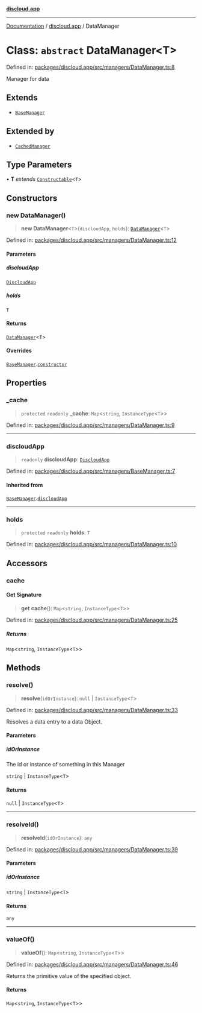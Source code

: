 [**discloud.app**](../README.md)

***

[Documentation](../../packages.md) / [discloud.app](../README.md) / DataManager

# Class: `abstract` DataManager\<T\>

Defined in: [packages/discloud.app/src/managers/DataManager.ts:8](https://github.com/discloud/discloud.app/blob/1458affc9a022eb2fc5fe37e7b3b002130b2fdad/packages/discloud.app/src/managers/DataManager.ts#L8)

Manager for data

## Extends

- [`BaseManager`](BaseManager.md)

## Extended by

- [`CachedManager`](CachedManager.md)

## Type Parameters

• **T** *extends* [`Constructable`](../type-aliases/Constructable.md)\<`T`\>

## Constructors

### new DataManager()

> **new DataManager**\<`T`\>(`discloudApp`, `holds`): [`DataManager`](DataManager.md)\<`T`\>

Defined in: [packages/discloud.app/src/managers/DataManager.ts:12](https://github.com/discloud/discloud.app/blob/1458affc9a022eb2fc5fe37e7b3b002130b2fdad/packages/discloud.app/src/managers/DataManager.ts#L12)

#### Parameters

##### discloudApp

[`DiscloudApp`](DiscloudApp.md)

##### holds

`T`

#### Returns

[`DataManager`](DataManager.md)\<`T`\>

#### Overrides

[`BaseManager`](BaseManager.md).[`constructor`](BaseManager.md#constructors)

## Properties

### \_cache

> `protected` `readonly` **\_cache**: `Map`\<`string`, `InstanceType`\<`T`\>\>

Defined in: [packages/discloud.app/src/managers/DataManager.ts:9](https://github.com/discloud/discloud.app/blob/1458affc9a022eb2fc5fe37e7b3b002130b2fdad/packages/discloud.app/src/managers/DataManager.ts#L9)

***

### discloudApp

> `readonly` **discloudApp**: [`DiscloudApp`](DiscloudApp.md)

Defined in: [packages/discloud.app/src/managers/BaseManager.ts:7](https://github.com/discloud/discloud.app/blob/1458affc9a022eb2fc5fe37e7b3b002130b2fdad/packages/discloud.app/src/managers/BaseManager.ts#L7)

#### Inherited from

[`BaseManager`](BaseManager.md).[`discloudApp`](BaseManager.md#discloudapp-1)

***

### holds

> `protected` `readonly` **holds**: `T`

Defined in: [packages/discloud.app/src/managers/DataManager.ts:10](https://github.com/discloud/discloud.app/blob/1458affc9a022eb2fc5fe37e7b3b002130b2fdad/packages/discloud.app/src/managers/DataManager.ts#L10)

## Accessors

### cache

#### Get Signature

> **get** **cache**(): `Map`\<`string`, `InstanceType`\<`T`\>\>

Defined in: [packages/discloud.app/src/managers/DataManager.ts:25](https://github.com/discloud/discloud.app/blob/1458affc9a022eb2fc5fe37e7b3b002130b2fdad/packages/discloud.app/src/managers/DataManager.ts#L25)

##### Returns

`Map`\<`string`, `InstanceType`\<`T`\>\>

## Methods

### resolve()

> **resolve**(`idOrInstance`): `null` \| `InstanceType`\<`T`\>

Defined in: [packages/discloud.app/src/managers/DataManager.ts:33](https://github.com/discloud/discloud.app/blob/1458affc9a022eb2fc5fe37e7b3b002130b2fdad/packages/discloud.app/src/managers/DataManager.ts#L33)

Resolves a data entry to a data Object.

#### Parameters

##### idOrInstance

The id or instance of something in this Manager

`string` | `InstanceType`\<`T`\>

#### Returns

`null` \| `InstanceType`\<`T`\>

***

### resolveId()

> **resolveId**(`idOrInstance`): `any`

Defined in: [packages/discloud.app/src/managers/DataManager.ts:39](https://github.com/discloud/discloud.app/blob/1458affc9a022eb2fc5fe37e7b3b002130b2fdad/packages/discloud.app/src/managers/DataManager.ts#L39)

#### Parameters

##### idOrInstance

`string` | `InstanceType`\<`T`\>

#### Returns

`any`

***

### valueOf()

> **valueOf**(): `Map`\<`string`, `InstanceType`\<`T`\>\>

Defined in: [packages/discloud.app/src/managers/DataManager.ts:46](https://github.com/discloud/discloud.app/blob/1458affc9a022eb2fc5fe37e7b3b002130b2fdad/packages/discloud.app/src/managers/DataManager.ts#L46)

Returns the primitive value of the specified object.

#### Returns

`Map`\<`string`, `InstanceType`\<`T`\>\>
